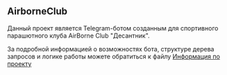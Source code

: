 ## AirborneClub
Данный проект является Telegram-ботом созданным для спортивного парашютного клуба AirBorne Club "Десантник".

За подробной информацией о возможностях бота, структуре дерева запросов и логике работы можете обратиться к файлу [Информация по проекту](./INFO.md)
